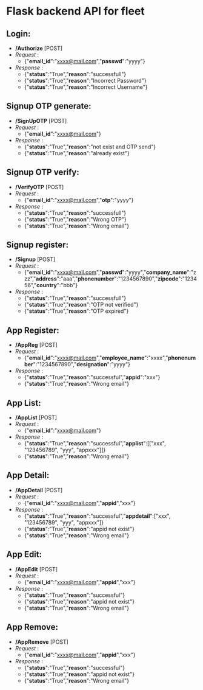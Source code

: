 # Flask backend API for fleet

## Login:
- **/Authorize**  [POST]
- _Request_  : 
    - {"**email_id**":"xxxx@mail.com","**passwd**":"yyyy"}
- _Response_ : 
    - {"**status**":"True","**reason**":"successfull"}
    - {"**status**":"True","**reason**":"Incorrect Password"}
    - {"**status**":"True","**reason**":"Incorrect Username"}

## Signup OTP generate:
- __/SignUpOTP__  [POST]
- _Request_  :  
    - {"**email_id**":"xxxx@mail.com"}
- _Response_ : 
    - {"**status**":"True","**reason**":"not exist and OTP send"}
    - {"**status**":"True","**reason**":"already exist"}

## Signup OTP verify:
- __/VerifyOTP__  [POST]
- _Request_  : 
    - {"**email_id**":"xxxx@mail.com","**otp**":"yyyy"}
- _Response_ : 
    - {"**status**":"True","**reason**":"successfull"}
    - {"**status**":"True","**reason**":"Wrong OTP"}
    - {"**status**":"True","**reason**":"Wrong email"}

## Signup register:
- __/Signup__  [POST]
- _Request_  : 
    - {"**email_id**":"xxxx@mail.com","**passwd**":"yyyy","**company_name**":"zzz","**address**":"aaa","**phonenumber**":"1234567890","**zipcode**":"123456","**country**":"bbb"}
- _Response_ : 
    - {"**status**":"True","**reason**":"successfull"}
    - {"**status**":"True","**reason**":"OTP not verified"}
    - {"**status**":"True","**reason**":"OTP expired"}

## App Register:
- __/AppReg__  [POST]
- _Request_  :
    - {"**email_id**":"xxxx@mail.com","**employee_name**":"xxxx","**phonenumber**":"1234567890","**designation**":"yyyy"}
- _Response_ : 
    - {"**status**":"True","**reason**":"successful","**appid**":"xxx"}
    - {"**status**":"True","**reason**":"Wrong email"}

## App List:
- __/AppList__  [POST]
- _Request_  :
    - {"**email_id**":"xxxx@mail.com"}
- _Response_ : 
    - {"**status**":"True","**reason**":"successful","**applist**":[["xxx", "123456789", "yyy", "appxxx"]]}
    - {"**status**":"True","**reason**":"Wrong email"}

## App Detail:
- __/AppDetail__  [POST]
- _Request_  :
    - {"**email_id**":"xxxx@mail.com","**appid**","xxx"}
- _Response_ : 
    - {"**status**":"True","**reason**":"successful","**appdetail**":["xxx", "123456789", "yyy", "appxxx"]}
    - {"**status**":"True","**reason**":"appid not exist"}
    - {"**status**":"True","**reason**":"Wrong email"}

## App Edit:
- __/AppEdit__  [POST]
- _Request_  :
    - {"**email_id**":"xxxx@mail.com","**appid**","xxx"}
- _Response_ : 
    - {"**status**":"True","**reason**":"successful"}
    - {"**status**":"True","**reason**":"appid not exist"}
    - {"**status**":"True","**reason**":"Wrong email"}

## App Remove:
- __/AppRemove__  [POST]
- _Request_  :
    - {"**email_id**":"xxxx@mail.com","**appid**","xxx"}
- _Response_ : 
    - {"**status**":"True","**reason**":"successful"}
    - {"**status**":"True","**reason**":"appid not exist"}
    - {"**status**":"True","**reason**":"Wrong email"}